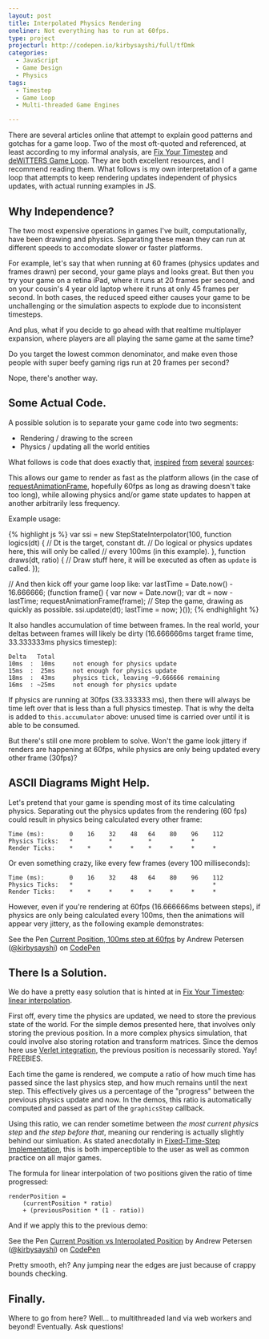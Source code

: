 ```yaml
---
layout: post
title: Interpolated Physics Rendering
oneliner: Not everything has to run at 60fps.
type: project
projecturl: http://codepen.io/kirbysayshi/full/tfDmk
categories:
  - JavaScript
  - Game Design
  - Physics
tags:
  - Timestep
  - Game Loop
  - Multi-threaded Game Engines

---
```


There are several articles online that attempt to explain good patterns and gotchas for a game loop. Two of the most oft-quoted and referenced, at least according to my informal analysis, are [Fix Your Timestep][] and [deWiTTERS Game Loop][]. They are both excellent resources, and I recommend reading them. What follows is my own interpretation of a game loop that attempts to keep rendering updates independent of physics updates, with actual running examples in JS.

Why Independence?
-----------------

The two most expensive operations in games I've built, computationally, have been drawing and physics. Separating these mean they can run at different speeds to accomodate slower or faster platforms.

For example, let's say that when running at 60 frames (physics updates and frames drawn) per second, your game plays and looks great. But then you try your game on a retina iPad, where it runs at 20 frames per second, and on your cousin's 4 year old laptop where it runs at only 45 frames per second. In both cases, the reduced speed either causes your game to be unchallenging or the simulation aspects to explode due to inconsistent timesteps.

And plus, what if you decide to go ahead with that realtime multiplayer expansion, where players are all playing the same game at the same time?

Do you target the lowest common denominator, and make even those people with super beefy gaming rigs run at 20 frames per second?

Nope, there's another way.

Some Actual Code.
-----------------

A possible solution is to separate your game code into two segments:

- Rendering / drawing to the screen
- Physics / updating all the world entities

What follows is code that does exactly that, [inspired][] [from][] [several][] [sources][]:

<script src="http://gist.github.com/kirbysayshi/6654845.js?file=stepstate.js"></script>

This allows our game to render as fast as the platform allows (in the case of [requestAnimationFrame][], hopefully 60fps as long as drawing doesn't take too long), while allowing physics and/or game state updates to happen at another arbitrarily less frequency.

Example usage:

{% highlight js %}
var ssi = new StepStateInterpolator(100, function logics(dt) {
  // Dt is the target, constant dt.
  // Do logical or physics updates here, this will only be called
  // every 100ms (in this example).
}, function draws(dt, ratio) {
  // Draw stuff here, it will be executed as often as `update` is called.
});

// And then kick off your game loop like:
var lastTime = Date.now() - 16.666666;
(function frame() {
  var now = Date.now();
  var dt = now - lastTime;
  requestAnimationFrame(frame);
  // Step the game, drawing as quickly as possible.
  ssi.update(dt);
  lastTime = now;
}());
{% endhighlight %}

It also handles accumulation of time between frames. In the real world, your deltas between frames will likely be dirty (16.666666ms target frame time, 33.333333ms physics timestep):

	Delta   Total
	10ms  :  10ms     not enough for physics update
	15ms  :  25ms     not enough for physics update
	18ms  :  43ms     physics tick, leaving ~9.666666 remaining
	16ms  : ~25ms     not enough for physics update

If physics are running at 30fps (33.333333 ms), then there will always be time left over that is less than a full physics timestep. That is why the delta is added to `this.accumulator` above: unused time is carried over until it is able to be consumed.

But there's still one more problem to solve. Won't the game look jittery if renders are happening at 60fps, while physics are only being updated every other frame (30fps)?

ASCII Diagrams Might Help.
--------------------------

Let's pretend that your game is spending most of its time calculating physics. Separating out the physics updates from the rendering (60 fps) could result in physics being calculated every other frame:

	Time (ms):       0    16    32    48   64    80    96    112
	Physics Ticks:   *          *          *           *
	Render Ticks:    *    *     *     *    *     *     *     *

Or even something crazy, like every few frames (every 100 milliseconds):

	Time (ms):       0    16    32    48   64    80    96    112
	Physics Ticks:   *                                       *
	Render Ticks:    *    *     *     *    *     *     *     *

However, even if you're rendering at 60fps (16.666666ms between steps), if physics are only being calculated every 100ms, then the animations will appear very jittery, as the following example demonstrates:

<p data-height="268" data-theme-id="1340" data-slug-hash="iwxvk" data-user="kirbysayshi" data-default-tab="result" class='codepen'>See the Pen <a href='http://codepen.io/kirbysayshi/pen/iwxvk'>Current Position, 100ms step at 60fps</a> by Andrew Petersen (<a href='http://codepen.io/kirbysayshi'>@kirbysayshi</a>) on <a href='http://codepen.io'>CodePen</a></p>
<script async src="http://codepen.io/assets/embed/ei.js"></script>

There Is a Solution.
--------------------

We do have a pretty easy solution that is hinted at in [Fix Your Timestep][]: [linear interpolation][].

First off, every time the physics are updated, we need to store the previous state of the world. For the simple demos presented here, that involves only storing the previous position. In a more complex physics simulation, that could involve also storing rotation and transform matrices. Since the demos here use [Verlet integration][], the previous position is necessarily stored. Yay! FREEBIES.

Each time the game is rendered, we compute a ratio of how much time has passed since the last physics step, and how much remains until the next step. This effectively gives us a percentage of the "progress" between the previous physics update and now. In the demos, this ratio is automatically computed and passed as part of the `graphicsStep` callback.

Using this ratio, we can render sometime between _the most current physics step_ and _the step before that_, meaning our rendering is actually slightly behind our simluation. As stated anecdotally in [Fixed-Time-Step Implementation][], this is both imperceptible to the user as well as common practice on all major games.

The formula for linear interpolation of two positions given the ratio of time progressed:

	renderPosition =
		(currentPosition * ratio)
		+ (previousPosition * (1 - ratio))

And if we apply this to the previous demo:

<p data-height="416" data-theme-id="1340" data-slug-hash="tfDmk" data-user="kirbysayshi" data-default-tab="result" class='codepen'>See the Pen <a href='http://codepen.io/kirbysayshi/pen/tfDmk'>Current Position vs Interpolated Position</a> by Andrew Petersen (<a href='http://codepen.io/kirbysayshi'>@kirbysayshi</a>) on <a href='http://codepen.io'>CodePen</a></p>
<script async src="http://codepen.io/assets/embed/ei.js"></script>

Pretty smooth, eh? Any jumping near the edges are just because of crappy bounds checking.

Finally.
--------

Where to go from here? Well... to multithreaded land via web workers and beyond! Eventually. Ask questions!


[Fixed-Time-Step Implementation]: http://lspiroengine.com/?p=378

[Fix Your Timestep]: http://gafferongames.com/game-physics/fix-your-timestep/
[deWiTTERS Game Loop]: http://www.koonsolo.com/news/dewitters-gameloop/
[Animate Your Way to Glory]: http://acko.net/blog/animate-your-way-to-glory/
[requestAnimationFrame]: https://developer.mozilla.org/en-US/docs/DOM/window.requestAnimationFrame

[inspired]: http://www.unagames.com/blog/daniele/2010/06/fixed-time-step-implementation-box2d
[from]: http://www.koonsolo.com/news/dewitters-gameloop/
[several]: http://blog.allanbishop.com/box-2d-2-1a-tutorial-part-10-fixed-time-step/
[sources]: http://gafferongames.com/game-physics/fix-your-timestep/

[Linear interpolation]: http://en.wikipedia.org/wiki/Linear_interpolation
[Verlet integration]: http://codeflow.org/entries/2010/nov/29/verlet-collision-with-impulse-preservation/